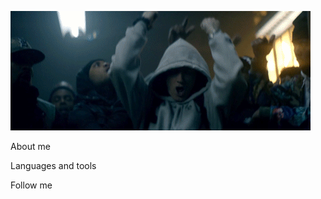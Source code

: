 ![header](https://github.com/vivichv9/vivichv9/blob/main/assets/SizA.gif?raw=true)

About me

Languages and tools

Follow me
